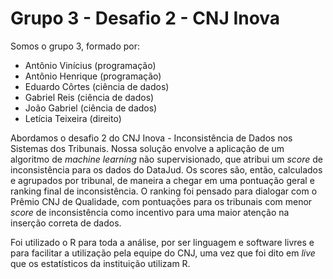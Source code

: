 # Grupo 3 - Desafio 2 - CNJ Inova

Somos o grupo 3, formado por:
- Antônio Vinícius (programação)
- Antônio Henrique (programação)
- Eduardo Côrtes (ciência de dados)
- Gabriel Reis (ciência de dados)
- João Gabriel (ciência de dados)
- Letícia Teixeira (direito) 

Abordamos o desafio 2 do CNJ Inova - Inconsistência de Dados nos Sistemas dos Tribunais.
Nossa solução envolve a aplicação de um algoritmo de *machine learning* não supervisionado, que atribui um *score* de inconsistência para os dados do DataJud. Os scores são, então, calculados e agrupados por tribunal, de maneira a chegar em uma pontuação geral e ranking final de inconsistência. 
O ranking foi pensado para dialogar com o Prêmio CNJ de Qualidade, com pontuações para os tribunais com menor *score* de inconsistência como incentivo para uma maior atenção na inserção correta de dados. 

Foi utilizado o R para toda a análise, por ser linguagem e software livres e para facilitar a utilização pela equipe do CNJ, uma vez que foi dito em *live* que os estatísticos da instituição utilizam R. 
